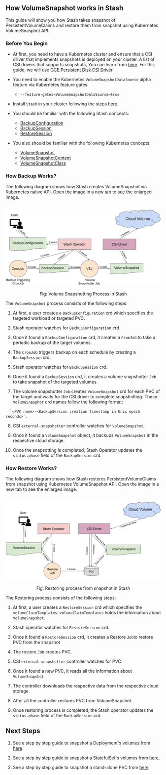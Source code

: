 ## How VolumeSnapshot works in Stash

This guide will show you how Stash takes snapshot of PersistentVolumeClaims and restore them from snapshot using Kubernetes VolumeSnasphot API. 

###  Before You Begin
* At first, you need to have a Kubernetes cluster and ensure that a CSI driver that implements snapshots is deployed on your cluster. A list of CSI drivers that supports snapshots, You can learn from [here](https://kubernetes.io/blog/2019/01/17/update-on-volume-snapshot-alpha-for-kubernetes/). For this guide, we will use [GCE Persistent Disk CSI Driver](https://github.com/kubernetes-sigs/gcp-compute-persistent-disk-csi-driver). 

* You need to enable the Kubernetes `VolumeSnapshotDataSource` alpha feature via Kubernetes feature gates
    * `--feature-gates=VolumeSnapshotDataSource=true`
* Install `Stash` in your cluster following the steps [here](https://appscode.com/products/stash/0.8.3/setup/install/).
* You should be familiar with the following Stash concepts:
    * [BackupConfiguration](/docs/concepts/crds/backupconfiguration.md/)
    * [BackupSession](/docs/concepts/crds/backupsession.md/)
     * [RestoreSession](/docs/concepts/crds/restoresession.md/)
* You also should be familiar with the following Kubernetes concepts:
    * [VolumeSnapshot](https://kubernetes.io/docs/concepts/storage/volume-snapshots/#volumesnapshots)
    * [VolumeSnapshotContent](https://kubernetes.io/docs/concepts/storage/volume-snapshots/#volume-snapshot-contents)
    * [VolumeSnapshotClass](https://kubernetes.io/docs/concepts/storage/volume-snapshot-classes/)
     
### How Backup Works?

The following diagram shows how Stash creates VolumeSnapshot via Kubernetes native API. Open the image in a new tab to see the enlarged image.

<p align="center">
  <img alt="Stash Backup Flow" src="/docs/images/v1beta1/backends/volumesnapshot/volume-snapshot-overview.svg">
<figcaption align="center">Fig: Volume Snapshotting Process in Stash</figcaption>
</p>

The `VolumeSnapshot` process consists of the following steps:

1. At first, a user creates a `BackupConfiguration` crd which specifies the targeted workload or targeted PVC.

2. Stash operator watches for `BackupConfiguration` crd. 

3. Once it found a `BackupConfiguration` crd, it creates a `CronJob` to take a periodic backup of the target volumes.

4. The `CronJob` triggers backup on each schedule by creating a `BackupSession` crd. 

5. Stash operator watches for `BackupSession` crd.

6. Once it found a `BackupSession` crd, it creates a volume snapshotter `Job` to take snapshot of the targeted volumes.

7. The volume snapshotter `Job` creates `VolumeSnapshot` crd for each PVC of the target and waits for the CSI driver to complete snapshotting. These `VolumeSnasphot` crd names follow the following format:
```
  `<PVC name>-<BackupSession creation timestamp in Unix epoch seconds>`.
```
8. CSI `external-snapshotter` controller watches for `VolumeSnapshot`.

9. Once it found a `VolumeSnapshot` object, it backups `VolumeSnapshot` in the respective cloud storage.

10. Once the snapsotting is completed, Stash Operator updates the `status.phase` field of the `BackupSession` crd.

### How Restore Works?

The following diagram shows how Stash restores PersistentVolumeClaims from snapshot using Kubernetes VolumeSnapshot API. Open the image in a new tab to see the enlarged image.

<p align="center">
  <img alt="Stash Backup Flow" src="/docs/images/v1beta1/backends/volumesnapshot/restore-vs-overview.svg">
<figcaption align="center">Fig: Restoring process from snapshot in Stash</figcaption>
</p>

The Restoring process consists of the following steps:

1. At first, a user creates a `RestoreSession` crd which specifies the `volumeClaimTemplates`. `volumeClaimTemplates` holds the information about `VolumeSnapshot`.

2. Stash operator watches for `RestoreSession` crd. 

3. Once it found a `RestoreSession` crd, it creates a Restore `Job`to restore PVC from the snapshot

4. The restore `Job` creates PVC.

5. CSI `external-snapshotter` controller watches for PVC. 

6. Once it found a new PVC, it reads all the information about `VolumeSnapshot` 

7. The controller downloads the respective data from the respective cloud storage.

8. After all the controller restores PVC from VolumeSnapshot.

9. Once restoring process is completed, the Stash operator updates the `status.phase` field of the `BackupSession` crd. 

## Next Steps

1. See a step by step guide to snapshot a Deployment's volumes from [here](/docs/guides/latest/volumesnapshot/deployment.md).

2. See a step by step guide to snapshot a StatefulSet's volumes from [here](/docs/guides/latest/volumesnapshot/statefulset.md).

3. See a step by step guide to snapshot a stand-alone PVC from [here](/docs/guides/latest/volumesnapshot/standalonepvc.md).